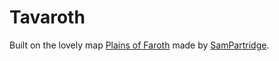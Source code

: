 # Tavaroth

Built on the lovely map [Plains of Faroth](https://www.planetminecraft.com/project/plains-of-faroth/) made by [SamPartridge](https://www.planetminecraft.com/member/sampartridge/).

